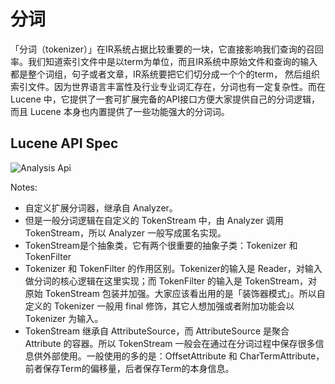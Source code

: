 # 分词
「分词（tokenizer）」在IR系统占据比较重要的一块，它直接影响我们查询的召回率。我们知道索引文件中是以term为单位，而且IR系统中原始文件和查询的输入都是整个词组，句子或者文章，IR系统要把它们切分成一个个的term， 然后组织索引文件。因为世界语言丰富性及行业专业词汇存在，分词也有一定复杂性。而在 Lucene 中，它提供了一套可扩展完备的API接口方便大家提供自己的分词逻辑，而且 Lucene 本身也内置提供了一些功能强大的分词词。

## Lucene API Spec

![Analysis Api](images/ana_spec_api.png)

Notes:

* 自定义扩展分词器，继承自 Analyzer。
* 但是一般分词逻辑在自定义的 TokenStream 中，由 Analyzer 调用 TokenStream，所以 Analyzer 一般写成匿名实现。
* TokenStream是个抽象类，它有两个很重要的抽象子类：Tokenizer 和 TokenFilter
* Tokenizer 和 TokenFilter 的作用区别。Tokenizer的输入是 Reader，对输入做分词的核心逻辑在这里实现；而 TokenFilter 的输入是 TokenStream，对原始 TokenStream 包装并加强。大家应该看出用的是「装饰器模式」。所以自定义的 Tokenizer 一般用 final 修饰，其它人想加强或者附加功能会以 Tokenizer 为输入。
* TokenStream 继承自 AttributeSource，而 AttributeSource 是聚合 Attribute 的容器。所以 TokenStream 一般会在通过在分词过程中保存很多信息供外部使用。一般使用的多的是：OffsetAttribute 和 CharTermAttribute，前者保存Term的偏移量，后者保存Term的本身信息。
